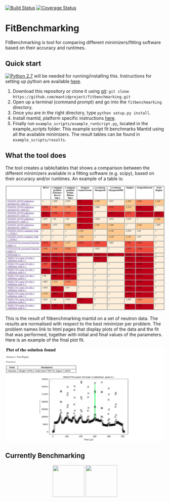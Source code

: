 [![Build Status](https://travis-ci.com/mantidproject/fitbenchmarking.svg?branch=master)](https://travis-ci.com/mantidproject/fitbenchmarking) [![Coverage Status](https://coveralls.io/repos/github/mantidproject/fitbenchmarking/badge.svg?branch=master)](https://coveralls.io/github/mantidproject/fitbenchmarking?branch=master)

# FitBenchmarking
FitBenchmarking is tool for comparing different minimizers/fitting software based on their accuracy and runtimes.


## Quick start
[![Python 2.7](https://img.shields.io/badge/python-2.7-blue.svg)](https://www.python.org/downloads/release/python-2715/) will be needed for running/installing this. Instructions for setting up python are available [here](https://github.com/mantidproject/fitbenchmarking/wiki/Setting-up-Python).

1. Download this repository or clone it using [git](https://git-scm.com/):
`git clone https://github.com/mantidproject/fitbenchmarking.git`
2. Open up a terminal (command prompt) and go into the `fitbenchmarking` directory.
3. Once you are in the right directory, type `python setup.py install`.
4. Install mantid, platform specific instructions [here](https://github.com/mantidproject/fitbenchmarking/wiki/Installing-Mantid).
5. Finally run `example_scripts/example_runScript.py`, located in the example_scripts folder. This example script fit benchmarks Mantid using all the available minimizers. The result tables can be found in `example_scripts/results`.

## What the tool does
The tool creates a table/tables that shows a comparison between the different minimizers available in a fitting software (e.g. scipy), based on their accuracy and/or runtimes.
An example of a table is:

![Example Table](docs/example_table.png)

This is the result of fitbenchmarking mantid on a set of neutron data. The results are normalised with respect to the best minimizer per problem. The problem names link to html pages that display plots of the data and the fit that was performed, together with initial and final values of the parameters. Here is an example of the final plot fit.

![Example Plot](docs/example_plot.png)

## Currently Benchmarking
<div style="text-align: center">
<a href="http://www.mantidproject.org/Main_Page">
<img width="100" height="100" src="https://avatars0.githubusercontent.com/u/671496?s=400&v=4"></a>
<a href="https://www.scipy.org/">
<img width="100" height="100" src="http://gracca.github.io/images/python-scipy.png">
</a>
</div>
